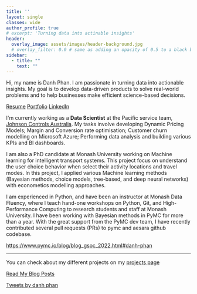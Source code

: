 ```yaml
---
title: ''
layout: single
classes: wide
author_profile: true
# excerpt: 'Turning data into actinable insights'
header:
  overlay_image: assets/images/header-background.jpg
  # overlay_filter: 0.0 # same as adding an opacity of 0.5 to a black background
sidebar:
  - title: ""
    text: ""
---
```


Hi, my name is Danh Phan. I am passionate in turning data into actionable insights. My goal is to develop data-driven products to solve real-world problems and to help businesses make efficient science-based decisions.

<p class="text-center"><a href="http://127.0.0.1:4000/resume/" class="btn btn--info">Resume</a> <a href="http://127.0.0.1:4000/projects/" class="btn btn--info">Portfolio</a> <a href="https://www.linkedin.com/in/danhpt" class="btn btn--info">LinkedIn</a></p>

I'm currently working as a **Data Scientist** at the Pacific service team, [Johnson Controls Australia](https://www.johnsoncontrols.com/en_au). My tasks involve developing Dynamic Pricing Models; Margin and Conversion rate optimisation; Customer churn modelling on Microsoft Azure; Performing data analysis and building various KPIs and BI dashboards.

I am also a PhD candidate at Monash University working on Machine learning for intelligent transport systems. This project focus on understand the user choice behavior when select their activity locations and travel modes. In this project, I applied various Machine learning methods (Bayesian methods, choice models, tree-based, and deep neural networks) with econometics modelling approaches. 

I am experienced in Python, and have been an instructor at Monash Data Fluency, where I teach hand-one workshops on Python, Git, and High-Performance Computing to research students and staff at Monash University. I have been working with Bayesian methods in PyMC for more than a year. With the great support from the PyMC dev team, I have recently contributed several pull requests (PRs) to pymc and aesara github codebase.

https://www.pymc.io/blog/blog_gsoc_2022.html#danh-phan

---

You can check about my different projects on my [projects page](https://danhphan.github.io/projects/)


<p class="text-center"><a href="https://danhphan.github.io/blog/" class="btn btn--info">Read My Blog Posts</a></p>


<a class="twitter-timeline" data-height="650" href="https://twitter.com/danhpt?ref_src=twsrc%5Etfw">Tweets by danh phan</a> <script async src="https://platform.twitter.com/widgets.js" charset="utf-8"></script>